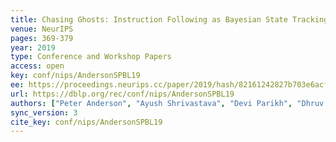 ```yaml
---
title: Chasing Ghosts: Instruction Following as Bayesian State Tracking.
venue: NeurIPS
pages: 369-379
year: 2019
type: Conference and Workshop Papers
access: open
key: conf/nips/AndersonSPBL19
ee: https://proceedings.neurips.cc/paper/2019/hash/82161242827b703e6acf9c726942a1e4-Abstract.html
url: https://dblp.org/rec/conf/nips/AndersonSPBL19
authors: ["Peter Anderson", "Ayush Shrivastava", "Devi Parikh", "Dhruv Batra", "Stefan Lee"]
sync_version: 3
cite_key: conf/nips/AndersonSPBL19
---
```

